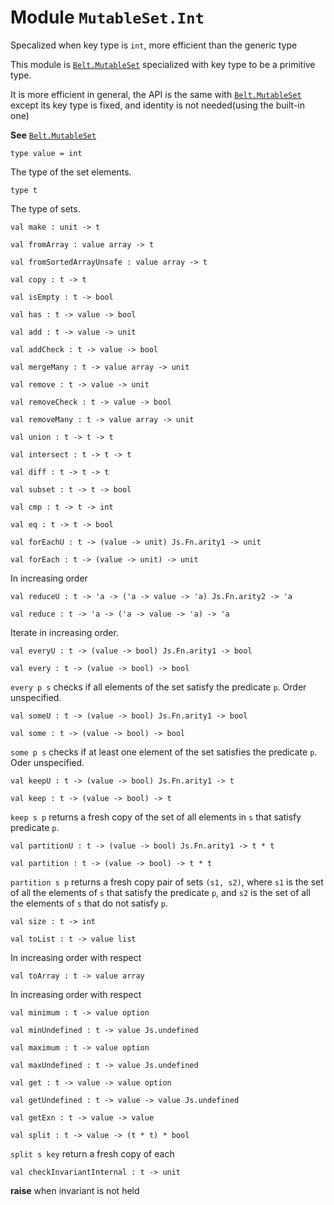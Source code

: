 
# Module `MutableSet.Int`

Specalized when key type is `int`, more efficient than the generic type

This module is [`Belt.MutableSet`](./Belt-MutableSet.md) specialized with key type to be a primitive type.

It is more efficient in general, the API is the same with [`Belt.MutableSet`](./Belt-MutableSet.md) except its key type is fixed, and identity is not needed(using the built-in one)

**See** [`Belt.MutableSet`](./Belt-MutableSet.md)

```
type value = int
```
The type of the set elements.

```
type t
```
The type of sets.

```
val make : unit -> t
```
```
val fromArray : value array -> t
```
```
val fromSortedArrayUnsafe : value array -> t
```
```
val copy : t -> t
```
```
val isEmpty : t -> bool
```
```
val has : t -> value -> bool
```
```
val add : t -> value -> unit
```
```
val addCheck : t -> value -> bool
```
```
val mergeMany : t -> value array -> unit
```
```
val remove : t -> value -> unit
```
```
val removeCheck : t -> value -> bool
```
```
val removeMany : t -> value array -> unit
```
```
val union : t -> t -> t
```
```
val intersect : t -> t -> t
```
```
val diff : t -> t -> t
```
```
val subset : t -> t -> bool
```
```
val cmp : t -> t -> int
```
```
val eq : t -> t -> bool
```
```
val forEachU : t -> (value -> unit) Js.Fn.arity1 -> unit
```
```
val forEach : t -> (value -> unit) -> unit
```
In increasing order

```
val reduceU : t -> 'a -> ('a -> value -> 'a) Js.Fn.arity2 -> 'a
```
```
val reduce : t -> 'a -> ('a -> value -> 'a) -> 'a
```
Iterate in increasing order.

```
val everyU : t -> (value -> bool) Js.Fn.arity1 -> bool
```
```
val every : t -> (value -> bool) -> bool
```
`every p s` checks if all elements of the set satisfy the predicate `p`. Order unspecified.

```
val someU : t -> (value -> bool) Js.Fn.arity1 -> bool
```
```
val some : t -> (value -> bool) -> bool
```
`some p s` checks if at least one element of the set satisfies the predicate `p`. Oder unspecified.

```
val keepU : t -> (value -> bool) Js.Fn.arity1 -> t
```
```
val keep : t -> (value -> bool) -> t
```
`keep s p` returns a fresh copy of the set of all elements in `s` that satisfy predicate `p`.

```
val partitionU : t -> (value -> bool) Js.Fn.arity1 -> t * t
```
```
val partition : t -> (value -> bool) -> t * t
```
`partition s p` returns a fresh copy pair of sets `(s1, s2)`, where `s1` is the set of all the elements of `s` that satisfy the predicate `p`, and `s2` is the set of all the elements of `s` that do not satisfy `p`.

```
val size : t -> int
```
```
val toList : t -> value list
```
In increasing order with respect

```
val toArray : t -> value array
```
In increasing order with respect

```
val minimum : t -> value option
```
```
val minUndefined : t -> value Js.undefined
```
```
val maximum : t -> value option
```
```
val maxUndefined : t -> value Js.undefined
```
```
val get : t -> value -> value option
```
```
val getUndefined : t -> value -> value Js.undefined
```
```
val getExn : t -> value -> value
```
```
val split : t -> value -> (t * t) * bool
```
`split s key` return a fresh copy of each

```
val checkInvariantInternal : t -> unit
```
**raise** when invariant is not held
